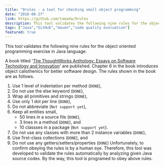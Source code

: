 ```yaml
---
title: "9rules - a tool for checking small object programming"
date: "2016-08-27"
link: https://github.com/tamada/9rules
description: This tool validates the following nine rules for the object oriented programming exercise in Java language.
tags: ["Java","GitHub","maven","code quality evaluation"]
featured: true
---
```


This tool validates the following nine rules for the object oriented programming exercise in Java language.

A book titled '[The ThoughtWorks Anthology: Essays on Software Technology and Innovation](https://pragprog.com/book/twa/thoughtworks-anthology)' are published. Chapter 6 in the book introduces object calisthenics for better software design. The rules shown in the book are as follows.

1. Use 1 level of indentation per method (`DONE`),
2. Do not use the else keyword (`DONE`),
3. Wrap all primitives and strings (`DONE`),
4. Use only 1 dot per line (`DONE`),
5. Do not abbreviate (`Not support yet`),
6. Keep all entities small,
    * 50 lines in a source file (`DONE`),
    * 3 lines in a method (`DONE`), and
    * 10 classses in a package (`Not support yet`).
7. Do not use any classes with more than 2 instance variables (`DONE`),
8. Use first-class collections (`DONE`), and
9. Do not use any getters/setters/properties (`DONE`)
Unfortunately, to confirm obeying the rules is by a human eye. Therefore, this tool was developed to validate the rules automatically by analyzing given Java source codes. By the way, this tool is programed to obey above rules.

